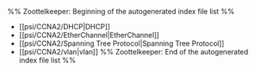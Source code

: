 %% Zoottelkeeper: Beginning of the autogenerated index file list  %%
-  [[psi/CCNA2/DHCP|DHCP]]
-  [[psi/CCNA2/EtherChannel|EtherChannel]]
-  [[psi/CCNA2/Spanning Tree Protocol|Spanning Tree Protocol]]
-  [[psi/CCNA2/vlan|vlan]]
%% Zoottelkeeper: End of the autogenerated index file list  %%
